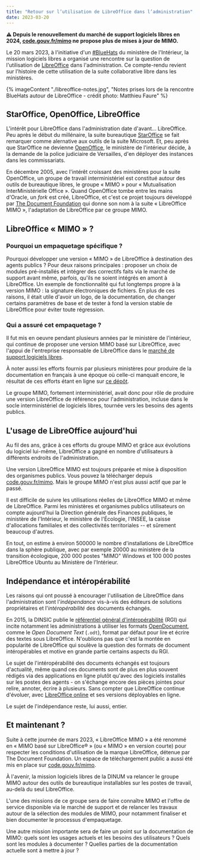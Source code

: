 ```yaml
---
title: "Retour sur l’utilisation de LibreOffice dans l’administration"
date: 2023-03-20
---
```


**⚠️ Depuis le renouvellement du marché de support logiciels libres en 2024, [code.gouv.fr/mimo](https://code.gouv.fr/mimo) ne propose plus de mises à jour de MIMO.**

Le 20 mars 2023, à l'initiative d'un
[#BlueHats](https://code.gouv.fr/fr/bluehats/) du ministère de
l'Intérieur, la mission logiciels libres a organisé une rencontre sur
la question de l'utilisation de
[LibreOffice](https://code.gouv.fr/sill/detail?name=LibreOffice) dans
l'administration. Ce compte-rendu revient sur l'histoire de cette
utilisation de la suite collaborative libre dans les ministères.

{% imageContent "./libreoffice-notes.jpg", "Notes prises lors de la rencontre BlueHats autour de LibreOffice - crédit photo: Matthieu Faure" %}

## StarOffice, OpenOffice, LibreOffice

L'intérêt pour LibreOffice dans l'administration date d'avant...
LibreOffice. Peu après le début du millénaire, la suite bureautique
[StarOffice](https://fr.wikipedia.org/wiki/StarOffice) se fait
remarquer comme alernative aux outils de la suite Microsoft. Et, peu
après que StarOffice ne devienne
[OpenOffice](https://fr.wikipedia.org/wiki/OpenOffice.org), le
ministère de l'intérieur décide, à la demande de la police judiciaire
de Versailles, d'en déployer des instances dans les commissariats.

En décembre 2005, avec l'intérêt croissant des ministères pour la
suite OpenOffice, un groupe de travail interministériel est constitué
autour des outils de bureautique libres, le groupe « MIMO » pour
« Mutualisation InterMinistérielle Office ». Quand OpenOffice tombe
entre les mains d'Oracle, un *fork* est créé, LibreOffice, et c'est ce
projet toujours développé par [The Document
Foundation](https://www.documentfoundation.org/) qui donne son nom à
la suite « LibreOffice MIMO », l'adaptation de LibreOffice par ce
groupe MIMO.

## LibreOffice « MIMO » ?

### Pourquoi un empaquetage spécifique ?

Pourquoi développer une version « MIMO » de LibreOffice à destination des
agents publics ? Pour deux raisons principales : proposer un choix de
modules pré-installés et intégrer des correctifs faits via le marché
de support avant même, parfois, qu'ils ne soient intégrés en amont à
LibreOffice. Un exemple de fonctionnalité qui fut longtemps propre à
la version MIMO : la signature électroniques de fichiers. En plus de
ces raisons, il était utile d'avoir un logo, de la documentation, de
changer certains paramètres de base et de tester à fond la version
stable de LibreOffice pour éviter toute régression.

### Qui a assuré cet empaquetage ?

Il fut mis en oeuvre pendant plusieurs années par le ministère de
l'intérieur, qui continue de proposer une version MIMO basé sur
LibreOffice, avec l'appui de l'entreprise responsable de LibreOffice
dans le [marché de support logiciels
libres](https://code.gouv.fr/fr/utiliser/marches-interministeriels-support-expertise-logiciels-libres/).

À noter aussi les efforts fournis par plusieurs ministères pour
produire de la documentation en français à une époque où celle-ci
manquait encore, le résultat de ces efforts étant en ligne sur [ce
dépôt](https://github.com/codegouvfr/documentation-libreoffice).

Le groupe MIMO, fortement interministériel, avait donc pour rôle de
produire une version LibreOffice de référence pour l'administration,
incluse dans le socle interministériel de logiciels libres, tournée
vers les besoins des agents publics.

## L'usage de LibreOffice aujourd'hui

Au fil des ans, grâce à ces efforts du groupe MIMO et grâce aux
évolutions du logiciel lui-même, LibreOffice a gagné en nombre
d'utilisateurs à différents endroits de l'administration.

Une version LibreOffice MIMO est toujours préparée et mise à
disposition des organismes publics. Vous pouvez la télécharger depuis
[code.gouv.fr/mimo](https://code.gouv.fr/mimo). Mais le groupe MIMO
n'est plus aussi actif que par le passé.

Il est difficile de suivre les utilisations réelles de LibreOffice
MIMO et même de LibreOffice. Parmi les ministères et organismes
publics utilisateurs on compte aujourd'hui la Direction générale des
Finances publiques, le ministère de l'Intérieur, le ministère de
l'Écologie, l'INSEE, la caisse d'allocations familiales et des
collectivités territoriales -- et sûrement beaucoup d'autres.

En tout, on estime à environ 500000 le nombre d'installations de
LibreOffice dans la sphère publique, avec par exemple 20000 au
ministère de la transition écologique, 200 000 postes "MIMO" Windows
et 100 000 postes LibreOffice Ubuntu au Ministère de l'Intérieur.

## Indépendance et intéropérabilité

Les raisons qui ont poussé à encourager l'utilisation de LibreOffice
dans l'administration sont l'*indépendance* vis-à-vis des éditeurs de
solutions propriétaires et l'*intéropérabilité* des documents
échangés.

En 2015, la DINSIC publie le [référentiel général
d'intéropérabilité](https://www.numerique.gouv.fr/publications/interoperabilite/)
(RGI) qui incite notamment les administrations à utiliser les formats
[OpenDocument](https://fr.wikipedia.org/wiki/OpenDocument), comme le
*Open Document Text* (`.odt`), format par défaut pour lire et écrire
des textes sous LibreOffice. N'oublions pas que c'est la montée en
popularité de LibreOffice qui soulève la question des formats de
document intéropérables et motive en grande partie certains aspects du
RGI.

Le sujet de l'intéropérabilité des documents échangés est toujours
d'actualité, même quand ces documents sont de plus en plus souvent
rédigés via des applications en ligne plutôt qu'avec des logiciels
installés sur les postes des agents - on s'échange encore des pièces
jointes pour relire, annoter, écrire à plusieurs. Sans compter que
LibreOffice continue d'évoluer, avec [LibreOffice
online](https://code.gouv.fr/sill/detail?name=LibreOffice%20(Collabora)%20online)
et ses versions déployables en ligne.

Le sujet de l'indépendance reste, lui aussi, entier.

## Et maintenant ?

Suite à cette journée de mars 2023, « LibreOffice MIMO » a été renommé
en « MIMO basé sur LibreOffice® » (ou « MIMO » en version courte) pour
respecter les conditions d'utilisation de la marque LibreOffice,
détenue par The Document Foundation. Un espace de téléchargement
public a aussi été mis en place sur
[code.gouv.fr/mimo](https://code.gouv.fr/mimo).

À l'avenir, la mission logiciels libres de la DINUM va relancer le
groupe MIMO autour des outils de bureautique installables sur les
postes de travail, au-delà du seul LibreOffice.

L'une des missions de ce groupe sera de faire connaître MIMO et
l'offre de service disponible via le marché de support et de relancer
les travaux autour de la sélection des modules de MIMO, pour notamment
finaliser et bien documenter le processus d'empaquetage.

Une autre mission importante sera de faire un point sur la
documentation de MIMO: quels sont les usages actuels et les besoins
des utilisateurs ? Quels sont les modules à documenter ? Quelles
parties de la documentation actuelle sont à mettre à jour ?

